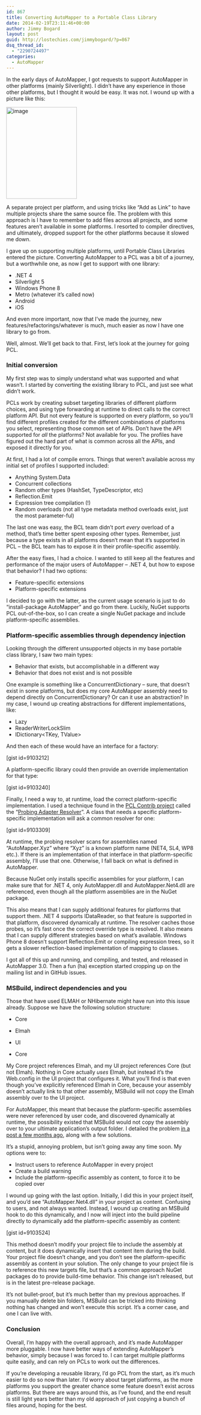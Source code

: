 ```yaml
---
id: 867
title: Converting AutoMapper to a Portable Class Library
date: 2014-02-19T23:11:46+00:00
author: Jimmy Bogard
layout: post
guid: http://lostechies.com/jimmybogard/?p=867
dsq_thread_id:
  - "2290724497"
categories:
  - AutoMapper
---
```

In the early days of AutoMapper, I got requests to support AutoMapper in other platforms (mainly Silverlight). I didn’t have any experience in those other platforms, but I thought it would be easy. It was not. I wound up with a picture like this:

[<img style="border-top: 0px;border-right: 0px;border-bottom: 0px;padding-top: 0px;padding-left: 0px;border-left: 0px;padding-right: 0px" border="0" alt="image" src="http://lostechies.com/jimmybogard/files/2014/02/image_thumb4.png" width="188" height="244" />](http://lostechies.com/jimmybogard/files/2014/02/image4.png)

A separate project per platform, and using tricks like “Add as Link” to have multiple projects share the same source file. The problem with this approach is I have to remember to add files across all projects, and some features aren’t available in some platforms. I resorted to compiler directives, and ultimately, dropped support for the other platforms because it slowed me down.

I gave up on supporting multiple platforms, until Portable Class Libraries entered the picture. Converting AutoMapper to a PCL was a bit of a journey, but a worthwhile one, as now I get to support with one library:

  * .NET 4
  * Silverlight 5
  * Windows Phone 8
  * Metro (whatever it’s called now)
  * Android
  * iOS

And even more important, now that I’ve made the journey, new features/refactorings/whatever is much, much easier as now I have one library to go from.

Well, almost. We’ll get back to that. First, let’s look at the journey for going PCL.

### Initial conversion

My first step was to simply understand what was supported and what wasn’t. I started by converting the existing library to PCL, and just see what didn’t work.

PCLs work by creating subset targeting libraries of different platform choices, and using type forwarding at runtime to direct calls to the correct platform API. But not every feature is supported on every platform, so you’ll find different profiles created for the different combinations of platforms you select, representing those common set of APIs. Don’t have the API supported for _all_ the platforms? Not available for you. The profiles have figured out the hard part of what is common across all the APIs, and exposed it directly for you.

At first, I had a lot of compile errors. Things that weren’t available across my initial set of profiles I supported included:

  * Anything System.Data
  * Concurrent collections
  * Random other types (HashSet, TypeDescriptor, etc)
  * Reflection.Emit
  * Expression tree compilation (!)
  * Random overloads (not all type metadata method overloads exist, just the most parameter-ful)

The last one was easy, the BCL team didn’t port _every_ overload of a method, that’s time better spent exposing other types. Remember, just because a type exists in all platforms doesn’t mean that it’s supported in PCL – the BCL team has to expose it in their profile-specific assembly.

After the easy fixes, I had a choice. I wanted to still keep all the features and performance of the major users of AutoMapper – .NET 4, but how to expose that behavior? I had two options:

  * Feature-specific extensions
  * Platform-specific extensions

I decided to go with the latter, as the current usage scenario is just to do “install-package AutoMapper” and go from there. Luckily, NuGet supports PCL out-of-the-box, so I can create a single NuGet package and include platform-specific assemblies.

### 

### Platform-specific assemblies through dependency injection

Looking through the different unsupported objects in my base portable class library, I saw two main types:

  * Behavior that exists, but accomplishable in a different way
  * Behavior that does not exist and is not possible

One example is something like a ConcurrentDictionary – sure, that doesn’t exist in some platforms, but does my core AutoMapper assembly need to depend directly on ConcurrentDictionary? Or can it use an abstraction? In my case, I wound up creating abstractions for different implementations, like:

  * Lazy<T>
  * ReaderWriterLockSlim
  * IDictionary<TKey, TValue>

And then each of these would have an interface for a factory:

[gist id=9103212]

A platform-specific library could then provide an override implementation for that type:

[gist id=9103240]

Finally, I need a way to, at runtime, load the correct platform-specific implementation. I used a technique found in the [PCL Contrib project](http://pclcontrib.codeplex.com/) called the “[Probing Adapter Resolver](http://pclcontrib.codeplex.com/SourceControl/latest#Source/Portable.Runtime/Adaptation/ProbingAdapterResolver.cs)”. A class that needs a specific platform-specific implementation will ask a common resolver for one:

[gist id=9103309]

At runtime, the probing resolver scans for assemblies named “AutoMapper.Xyz” where “Xyz” is a known platform name (NET4, SL4, WP8 etc.). If there is an implementation of that interface in that platform-specific assembly, I’ll use that one. Otherwise, I fall back on what is defined in AutoMapper.

Because NuGet only installs specific assemblies for your platform, I can make sure that for .NET 4, only AutoMapper.dll and AutoMapper.Net4.dll are referenced, even though all the platform assemblies are in the NuGet package.

This also means that I can supply additional features for platforms that support them. .NET 4 supports IDataReader, so that feature is supported in that platform, discovered dynamically at runtime. The resolver caches those probes, so it’s fast once the correct override type is resolved. It also means that I can supply different strategies based on what’s available. Windows Phone 8 doesn’t support Reflection.Emit or compiling expression trees, so it gets a slower reflection-based implementation of mapping to classes.

I got all of this up and running, and compiling, and tested, and released in AutoMapper 3.0. Then a fun (ha) exception started cropping up on the mailing list and in GitHub issues.

### MSBuild, indirect dependencies and you

Those that have used ELMAH or NHibernate might have run into this issue already. Suppose we have the following solution structure:

  * Core
  * Elmah

  * UI
  * Core

My Core project references Elmah, and my UI project references Core (but not Elmah). Nothing in Core actually _uses_ Elmah, but instead it’s the Web.config in the UI project that configures it. What you’ll find is that even though you’ve explicitly referenced Elmah in Core, because your assembly doesn’t actually link to that other assembly, MSBuild will not copy the Elmah assembly over to the UI project.

For AutoMapper, this meant that because the platform-specific assemblies were never referenced by user code, and discovered dynamically at runtime, the possibility existed that MSBuild would not copy the assembly over to your ultimate application’s output folder. I detailed the problem [in a post a few months ago](http://lostechies.com/jimmybogard/2013/09/04/automapper-3-0-portable-class-libraries-and-platformnotsupportedexception/), along with a few solutions.

It’s a stupid, annoying problem, but isn’t going away any time soon. My options were to:

  * Instruct users to reference AutoMapper in every project
  * Create a build warning
  * Include the platform-specific assembly as content, to force it to be copied over

I wound up going with the last option. Initially, I did this in your project itself, and you’d see “AutoMapper.Net4.dll” in your project as content. Confusing to users, and not always wanted. Instead, I wound up creating an MSBuild hook to do this dynamically, and I now will inject into the build pipeline directly to dynamically add the platform-specific assembly as content:

[gist id=9103524]

This method doesn’t modify your project file to include the assembly at content, but it does dynamically insert that content item during the build. Your project file doesn’t change, and you don’t see the platform-specific assembly as content in your solution. The only change to your project file is to reference this new targets file, but that’s a common approach NuGet packages do to provide build-time behavior. This change isn’t released, but is in the latest pre-release package.

It’s not bullet-proof, but it’s much better than my previous approaches. If you manually delete bin folders, MSBuild can be tricked into thinking nothing has changed and won’t execute this script. It’s a corner case, and one I can live with.

### 

### Conclusion

Overall, I’m happy with the overall approach, and it’s made AutoMapper more pluggable. I now have better ways of extending AutoMapper’s behavior, simply because I was forced to. I can target multiple platforms quite easily, and can rely on PCLs to work out the differences.

If you’re developing a reusable library, I’d go PCL from the start, as it’s much easier to do so now than later. I’d worry about target platforms, as the more platforms you support the greater chance some feature doesn’t exist across platforms. But there are ways around this, as I’ve found, and the end result is still light years better than my old approach of just copying a bunch of files around, hoping for the best.